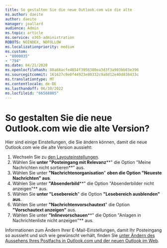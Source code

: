 ```yaml
---
title: So gestalten Sie die neue Outlook.com wie die alte
ms.author: daeite
author: daeite
manager: joallard
audience: Admin
ms.topic: article
ms.service: o365-administration
ROBOTS: NOINDEX, NOFOLLOW
ms.localizationpriority: medium
ms.custom:
- "8000035"
- "794"
ms.date: 04/21/2020
ms.openlocfilehash: 88a68acfe4854f3956380ea3d3f3a903bb03e396
ms.sourcegitcommit: 161627c9e0f44923e80332c9a8d12e40d838433c
ms.translationtype: MT
ms.contentlocale: de-DE
ms.lasthandoff: 06/30/2022
ms.locfileid: "66568885"
---
```

# <a name="how-to-make-the-new-outlookcom-look-like-the-old-version"></a>So gestalten Sie die neue Outlook.com wie die alte Version?

Hier sind einige Einstellungen, die Sie ändern können, damit die neue Outlook.com wie die alte Version aussieht:

1. Wechseln Sie zu [den Layouteinstellungen](https://outlook.live.com/mail/options/mail/layout).
1. Wählen Sie **unter "Posteingang mit Relevanz****" die Option "Meine Nachrichten nicht sortieren**" aus.
1. Wählen Sie unter **"Nachrichtenorganisation**" **oben die Option "Neueste Nachrichten" aus**.
1. Wählen Sie unter **"Absenderbild****" die Option "Absenderbilder nicht anzeigen"** aus.
1. Wählen Sie **unter "Lesebereich**" die Option **"Lesebereich ausblenden" aus**.
1. Wählen Sie unter **"Nachrichtenvorschautext**" die Option **"Vorschautext anzeigen"** aus.
1. Wählen Sie unter **"Inlinevorschauen****" die Option "Anlagen in Nachrichtenliste nicht anzeigen"** aus.

Informationen zum Ändern Ihrer E-Mail-Einstellungen, damit Ihr Posteingang so aussieht und sich wie gewünscht verhält, finden Sie [unter Ändern des Aussehens Ihres Postfachs in Outlook.com und der neuen Outlook im Web](https://support.microsoft.com/office/change-the-look-of-your-mailbox-in-outlook-com-and-the-new-outlook-on-the-web-b41c2ecb-f23c-42b3-b7f8-659646d5e58c).